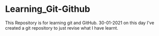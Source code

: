 # Learning_Git-Github
This Repository is for learning git and GitHub.
30-01-2021 on this day I've created a git repository to just revise what I have learnt.
